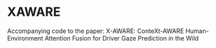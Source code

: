# XAWARE
Accompanying code to the paper: X-AWARE: ConteXt-AWARE Human-Environment Attention Fusion for Driver Gaze Prediction in the Wild
